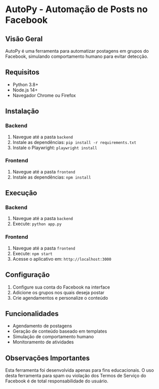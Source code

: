 # AutoPy - Automação de Posts no Facebook

## Visão Geral
AutoPy é uma ferramenta para automatizar postagens em grupos do Facebook, simulando comportamento humano para evitar detecção.

## Requisitos
- Python 3.8+
- Node.js 14+
- Navegador Chrome ou Firefox

## Instalação

### Backend
1. Navegue até a pasta `backend`
2. Instale as dependências: `pip install -r requirements.txt`
3. Instale o Playwright: `playwright install`

### Frontend
1. Navegue até a pasta `frontend`
2. Instale as dependências: `npm install`

## Execução

### Backend
1. Navegue até a pasta `backend`
2. Execute: `python app.py`

### Frontend
1. Navegue até a pasta `frontend`
2. Execute: `npm start`
3. Acesse o aplicativo em: `http://localhost:3000`

## Configuração
1. Configure sua conta do Facebook na interface
2. Adicione os grupos nos quais deseja postar
3. Crie agendamentos e personalize o conteúdo

## Funcionalidades
- Agendamento de postagens
- Geração de conteúdo baseado em templates
- Simulação de comportamento humano
- Monitoramento de atividades

## Observações Importantes
Esta ferramenta foi desenvolvida apenas para fins educacionais. O uso desta ferramenta para spam ou violação dos Termos de Serviço do Facebook é de total responsabilidade do usuário.

